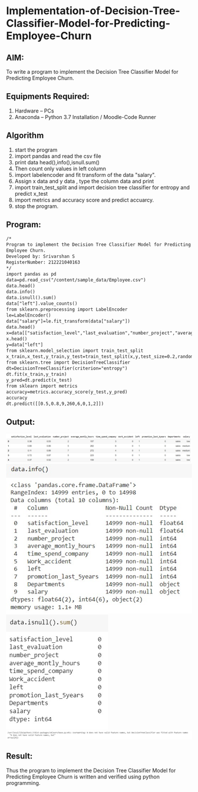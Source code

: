 # Implementation-of-Decision-Tree-Classifier-Model-for-Predicting-Employee-Churn

## AIM:
To write a program to implement the Decision Tree Classifier Model for Predicting Employee Churn.

## Equipments Required:
1. Hardware – PCs
2. Anaconda – Python 3.7 Installation / Moodle-Code Runner

## Algorithm
1. start the program
2. import pandas and read the csv file
3. print data head(),info(),isnull.sum()
4. Then count only values in left column
5. import labelencoder and fit transform of the data "salary".
6. Assign x data and y data , type the column data and print
7. import train_test_split and import decision tree classifier for entropy and predict x_test
8. import metrics and accuracy score and predict accuarcy.
9. stop the program. 

## Program:
```
/*
Program to implement the Decision Tree Classifier Model for Predicting Employee Churn.
Developed by: Srivarshan S
RegisterNumber: 212221040163 
*/
import pandas as pd
data=pd.read_csv("/content/sample_data/Employee.csv")
data.head()
data.info()
data.isnull().sum()
data["left"].value_counts()
from sklearn.preprocessing import LabelEncoder
le=LabelEncoder()
data["salary"]=le.fit_transform(data["salary"])
data.head()
x=data[["satisfaction_level","last_evaluation","number_project","average_montly_hour
x.head()
y=data["left"]
from sklearn.model_selection import train_test_split
x_train,x_test,y_train,y_test=train_test_split(x,y,test_size=0.2,random_state=100)
from sklearn.tree import DecisionTreeClassifier
dt=DecisionTreeClassifier(criterion="entropy")
dt.fit(x_train,y_train)
y_pred=dt.predict(x_test)
from sklearn import metrics
accuracy=metrics.accuracy_score(y_test,y_pred)
accuracy
dt.predict([[0.5,0.8,9,260,6,0,1,2]])
```

## Output:
![decision tree classifier model](https://github.com/srivarshan123/Implementation-of-Decision-Tree-Classifier-Model-for-Predicting-Employee-Churn/blob/main/data%20head.jpeg)
![decision tree classifier model](https://github.com/srivarshan123/Implementation-of-Decision-Tree-Classifier-Model-for-Predicting-Employee-Churn/blob/main/info.jpeg)
![decision tree classifier model](https://github.com/srivarshan123/Implementation-of-Decision-Tree-Classifier-Model-for-Predicting-Employee-Churn/blob/main/isnull.jpeg)
![decision tree classifier model](https://github.com/srivarshan123/Implementation-of-Decision-Tree-Classifier-Model-for-Predicting-Employee-Churn/blob/main/final.jpeg)

## Result:
Thus the program to implement the  Decision Tree Classifier Model for Predicting Employee Churn is written and verified using python programming.
